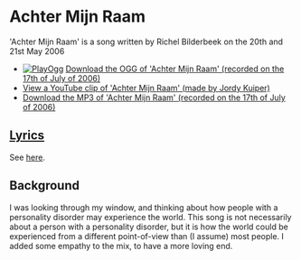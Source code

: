 # Achter Mijn Raam

'Achter Mijn Raam' is a song written by Richel
Bilderbeek on the 20th and 21st May 2006

* [![PlayOgg](http://static.fsf.org/playogg/Play_ogg_80x15.png "I support PlayOgg!")](http://playogg.org) [Download the OGG of 'Achter Mijn Raam' (recorded on the 17th of July of 2006)](http://www.richelbilderbeek.nl/CD06_17AchterMijnRaam20060717_2.ogg)
* [View a YouTube clip of 'Achter Mijn Raam' (made by Jordy Kuiper)](http://youtube.com/watch?v=NHTt8RvPljE)
* [Download the MP3 of 'Achter Mijn Raam' (recorded on the 17th of July of 2006)](http://www.richelbilderbeek.nl/CD06_17AchterMijnRaam20060717_2.mp3)

## [Lyrics](48_achter_mijn_raam.txt)

See [here](48_achter_mijn_raam.txt).

## Background

I was looking through my window, and thinking about how
people with a personality disorder may experience the world.
This song is not necessarily about a person with a personality
disorder, but it is how the world could be experienced from
a different point-of-view than (I assume) most people. I added
some empathy to the mix, to have a more loving end.
